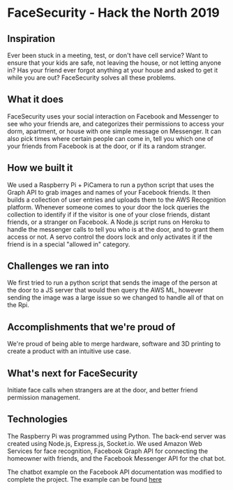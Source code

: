 # FaceSecurity - Hack the North 2019

Inspiration
---

Ever been stuck in a meeting, test, or don't have cell service? Want to ensure that your kids are safe, not leaving the house, or not letting anyone in? Has your friend ever forgot anything at your house and asked to get it while you are out? FaceSecurity solves all these problems.

What it does
---
FaceSecurity uses your social interaction on Facebook and Messenger to see who your friends are, and categorizes their permissions to access your dorm, apartment, or house with one simple message on Messenger. It can also pick times where certain people can come in, tell you which one of your friends from Facebook is at the door, or if its a random stranger.

How we built it
---
We used a Raspberry Pi + PiCamera to run a python script that uses the Graph API to grab images and names of your Facebook friends. It then builds a collection of user entries and uploads them to the AWS Recognition platform. Whenever someone comes to your door the lock queries the collection to identify if if the visitor is one of your close friends, distant friends, or a stranger on Facebook. A Node.js script runs on Heroku to handle the messenger calls to tell you who is at the door, and to grant them access or not. A servo control the doors lock and only activates it if the friend is in a special "allowed in" category.

Challenges we ran into
---
We first tried to run a python script that sends the image of the person at the door to a JS server that would then query the AWS ML, however sending the image was a large issue so we changed to handle all of that on the Rpi.

Accomplishments that we're proud of
---
We're proud of being able to merge hardware, software and 3D printing to create a product with an intuitive use case.

What's next for FaceSecurity
---
Initiate face calls when strangers are at the door, and better friend permission management.

Technologies
---
The Raspberry Pi was programmed using Python. The back-end server was created using Node.js, Express.js, Socket.io. We used Amazon Web Services for face recognition, Facebook Graph API for connecting the homeowner with friends, and the Facebook Messenger API for the chat bot.

The chatbot example on the Facebook API documentation was modified to complete the project. The example can be found [here](https://github.com/fbsamples/original-coast-clothings)
